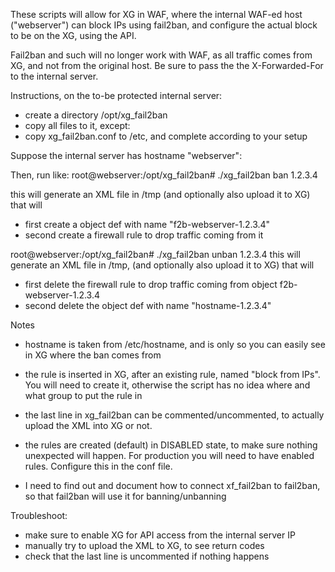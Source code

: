 These scripts will allow for XG in WAF, where the internal WAF-ed host ("webserver") can block IPs using fail2ban,
and configure the actual block to be on the XG, using the API.

Fail2ban and such will no longer work with WAF, as all traffic comes from XG, and not from the original host.
Be sure to pass the the X-Forwarded-For to the internal server.

Instructions, on the to-be protected internal server:
* create a directory /opt/xg_fail2ban
* copy all files to it, except:
* copy xg_fail2ban.conf to /etc, and complete according to your setup

Suppose the internal server has hostname "webserver":

Then, run like:
root@webserver:/opt/xg_fail2ban# ./xg_fail2ban ban 1.2.3.4

this will generate an XML file in /tmp (and optionally also upload it to XG) that will
- first create a object def with name "f2b-webserver-1.2.3.4"
- second create a firewall rule to drop traffic coming from it 

root@webserver:/opt/xg_fail2ban# ./xg_fail2ban unban 1.2.3.4
this will generate an XML file in /tmp, (and optionally also upload it to XG) that will
- first delete the firewall rule to drop traffic coming from object f2b-webserver-1.2.3.4 
- second delete the object def with name "hostname-1.2.3.4"

Notes

- hostname is taken from /etc/hostname, and is only so you can easily see in XG where the ban comes from

- the rule is inserted in XG, after an existing rule, named "block from IPs".
You will need to create it, otherwise the script has no idea where and what group to put the rule in

- the last line in xg_fail2ban can be commented/uncommented, to actually upload the XML into XG or not.

- the rules are created (default) in DISABLED state, to make sure nothing unexpected will happen.
For production you will need to have enabled rules. Configure this in the conf file.

- I need to find out and document how to connect xf_fail2ban to fail2ban, so that fail2ban will use it for banning/unbanning

Troubleshoot:
- make sure to enable XG for API access from the internal server IP
- manually try to upload the XML to XG, to see return codes
- check that the last line is uncommented if nothing happens
